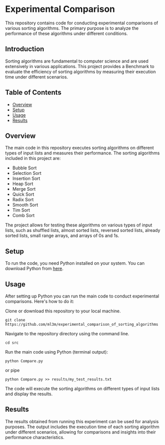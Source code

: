 # Experimental Comparison

This repository contains code for conducting experimental comparisons of various sorting algorithms. The primary purpose is to analyze the performance of these algorithms under different conditions.

## Introduction

Sorting algorithms are fundamental to computer science and are used extensively in various applications. This project provides a Benchmark to evaluate the efficiency of sorting algorithms by measuring their execution time under different scenarios.

## Table of Contents

- [Overview](#overview)
- [Setup](#setup)
- [Usage](#usage)
- [Results](#results)

## Overview

The main code in this repository executes sorting algorithms on different types of input lists and measures their performance. The sorting algorithms included in this project are:

- Bubble Sort
- Selection Sort
- Insertion Sort
- Heap Sort
- Merge Sort
- Quick Sort
- Radix Sort
- Smooth Sort
- Tim Sort
- Comb Sort

The project allows for testing these algorithms on various types of input lists, such as shuffled lists, almost sorted lists, reversed sorted lists, already sorted lists, small range arrays, and arrays of 0s and 1s.

## Setup

To run the code, you need Python installed on your system. You can download Python from [here](https://www.python.org/downloads/).

## Usage
After setting up Python you can run the main code to conduct experimental comparisons. Here's how to do it:

Clone or download this repository to your local machine.
```
git clone https://github.com/ml3m/experimental_comparison_of_sorting_algorithms
```
Navigate to the repository directory using the command line.
```
cd src
```
Run the main code using Python (terminal output):
```
python Compare.py
```
or pipe
```
python Compare.py >> results/my_test_results.txt
```

The code will execute the sorting algorithms on different types of input lists and display the results.

## Results
The results obtained from running this experiment can be used for analysis purposes. The output includes the execution time of each sorting algorithm under different scenarios, allowing for comparisons and insights into their performance characteristics.
